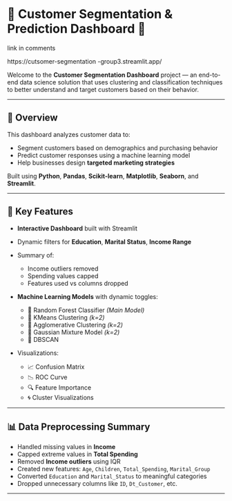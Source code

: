 # 🚀 Customer Segmentation & Prediction Dashboard 🎯
link in comments 
<!-- 👉 Click here to see the live dashboard: https://cutsomer-segmentation-group3.streamlit.app/
-->
https://cutsomer-segmentation
-group3.streamlit.app/


Welcome to the **Customer Segmentation Dashboard** project — an end-to-end data science solution that uses clustering and classification techniques to better understand and target customers based on their behavior.


---

## 📌 Overview

This dashboard analyzes customer data to:
- Segment customers based on demographics and purchasing behavior
- Predict customer responses using a machine learning model
- Help businesses design **targeted marketing strategies**

Built using **Python**, **Pandas**, **Scikit-learn**, **Matplotlib**, **Seaborn**, and **Streamlit**.

---

## 🧠 Key Features

- **Interactive Dashboard** built with Streamlit
- Dynamic filters for **Education**, **Marital Status**, **Income Range**
- Summary of:
  - Income outliers removed
  - Spending values capped
  - Features used vs columns dropped
- **Machine Learning Models** with dynamic toggles:
  - 🌲 Random Forest Classifier *(Main Model)*  
  - 🎯 KMeans Clustering *(k=2)*  
  - 🧩 Agglomerative Clustering *(k=2)*  
  - 🎲 Gaussian Mixture Model *(k=2)*  
  - 🌌 DBSCAN  

- Visualizations:
  - 📈 Confusion Matrix
  - 📉 ROC Curve
  - 🔍 Feature Importance
  - 🌀 Cluster Visualizations

---

## 📊 Data Preprocessing Summary

- Handled missing values in **Income**
- Capped extreme values in **Total Spending**
- Removed **Income outliers** using IQR
- Created new features: `Age`, `Children`, `Total_Spending`, `Marital_Group`
- Converted `Education` and `Marital_Status` to meaningful categories
- Dropped unnecessary columns like `ID`, `Dt_Customer`, etc.

---

